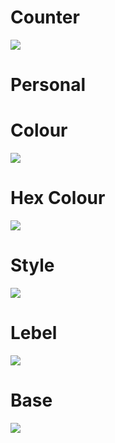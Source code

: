 # Counter
![](https://komarev.com/ghpvc/?username=i-am-surovi)
# Personal
# Colour
![](https://komarev.com/ghpvc/?username=i-am-surovi&color=brightgreen)
# Hex Colour
![](https://komarev.com/ghpvc/?username=i-am-surovi&color=66ff00)
# Style
![](https://komarev.com/ghpvc/?username=i-am-surovi&style=plastic)
# Lebel
![](https://komarev.com/ghpvc/?username=i-am-surovi&label=PROFILE+VIEWS)
# Base
![](https://komarev.com/ghpvc/?username=i-am-surovi&base=1000)
